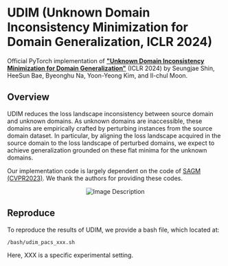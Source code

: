 # UDIM (Unknown Domain Inconsistency Minimization for Domain Generalization, ICLR 2024)

Official PyTorch implementation of
**["Unknown Domain Inconsistency Minimization for Domain Generalization"](https://openreview.net/forum?id=eNoiRal5xi)** (ICLR 2024) 
by 
Seungjae Shin, 
HeeSun Bae, 
Byeonghu Na, 
Yoon-Yeong Kim, 
and Il-chul Moon.

## Overview

UDIM reduces the loss landscape inconsistency between source domain and unknown domains. 
As unknown domains are inaccessible, these domains are empirically crafted by perturbing instances from the source domain dataset. 
In particular, by aligning the loss landscape acquired in the source domain to the loss landscape of perturbed domains, 
we expect to achieve generalization grounded on these flat minima for the unknown domains.

Our implementation code is largely dependent on the code of [SAGM (CVPR2023)](https://github.com/Wang-pengfei/SAGM). We thank the authors for providing these codes.

<p align="center">
  <img src="https://github.com/aailabkaist/UDIM/assets/20755743/b445eeba-02a9-40d4-9f9d-fc7241b3058f" alt="Image Description">
</p>

## Reproduce
To reproduce the results of UDIM, we provide a bash file, which located at: 
```
/bash/udim_pacs_xxx.sh
```
Here, XXX is a specific experimental setting. 
